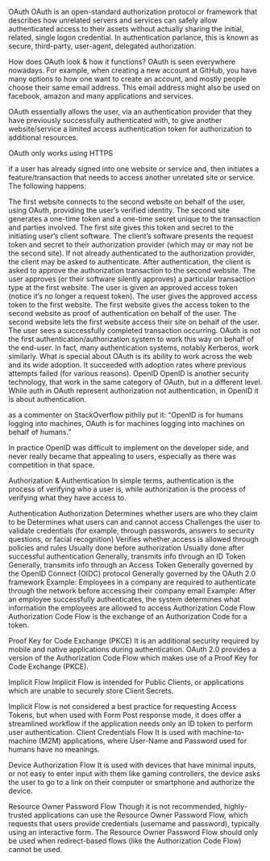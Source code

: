 OAuth
OAuth is an open-standard authorization protocol or framework that describes how unrelated servers and services can safely allow authenticated access to their assets without actually sharing the initial, related, single logon credential. In authentication parlance, this is known as secure, third-party, user-agent, delegated authorization.

How does OAuth look & how it functions?
OAuth is seen everywhere nowadays. For example, when creating a new account at GitHub, you have many options to how one want to create an account, and mostly people choose their same email address. This email address might also be used on facebook, amazon and many applications and services.

OAuth essentially allows the user, via an authentication provider that they have previously successfully authenticated with, to give another website/service a limited access authentication token for authorization to additional resources.

OAuth only works using HTTPS

if a user has already signed into one website or service and, then initiates a feature/transaction that needs to access another unrelated site or service. The following happens:

The first website connects to the second website on behalf of the user, using OAuth, providing the user’s verified identity.
The second site generates a one-time token and a one-time secret unique to the transaction and parties involved.
The first site gives this token and secret to the initiating user’s client software.
The client’s software presents the request token and secret to their authorization provider (which may or may not be the second site).
If not already authenticated to the authorization provider, the client may be asked to authenticate. After authentication, the client is asked to approve the authorization transaction to the second website.
The user approves (or their software silently approves) a particular transaction type at the first website.
The user is given an approved access token (notice it’s no longer a request token).
The user gives the approved access token to the first website.
The first website gives the access token to the second website as proof of authentication on behalf of the user.
The second website lets the first website access their site on behalf of the user.
The user sees a successfully completed transaction occurring.
OAuth is not the first authentication/authorization system to work this way on behalf of the end-user. In fact, many authentication systems, notably Kerberos, work similarly. What is special about OAuth is its ability to work across the web and its wide adoption. It succeeded with adoption rates where previous attempts failed (for various reasons).
OpenID
OpenID is another security technology, that work in the same category of OAuth, but in a different level. While auth in OAuth represent authorization not authentication, in OpenID it is about authentication.

as a commenter on StackOverflow pithily put it: “OpenID is for humans logging into machines, OAuth is for machines logging into machines on behalf of humans.”

In practice OpenID was difficult to implement on the developer side, and never really became that appealing to users, especially as there was competition in that space.

Authorization & Authentication
In simple terms, authentication is the process of verifying who a user is, while authorization is the process of verifying what they have access to.

Authentication	Authorization
Determines whether users are who they claim to be	Determines what users can and cannot access
Challenges the user to validate credentials (for example, through passwords, answers to security questions, or facial recognition)	Verifies whether access is allowed through policies and rules
Usually done before authorization	Usually done after successful authentication
Generally, transmits info through an ID Token	Generally, transmits info through an Access Token
Generally governed by the OpenID Connect (OIDC) protocol	Generally governed by the OAuth 2.0 framework
Example: Employees in a company are required to authenticate through the network before accessing their company email	Example: After an employee successfully authenticates, the system determines what information the employees are allowed to access
Authorization Code Flow
Authorization Code Flow is the exchange of an Authorization Code for a token.

Proof Key for Code Exchange (PKCE)
It is an additional security required by mobile and native applications during authentication. OAuth 2.0 provides a version of the Authorization Code Flow which makes use of a Proof Key for Code Exchange (PKCE).

Implicit Flow
Implicit Flow is intended for Public Clients, or applications which are unable to securely store Client Secrets.

Implicit Flow is not considered a best practice for requesting Access Tokens, but when used with Form Post response mode, it does offer a streamlined workflow if the application needs only an ID token to perform user authentication.
Client Credentials Flow
It is used with machine-to-machine (M2M) applications, where User-Name and Password used for humans have no meanings.

Device Authorization Flow
It is used with devices that have minimal inputs, or not easy to enter input with them like gaming controllers, the device asks the user to go to a link on their computer or smartphone and authorize the device.

Resource Owner Password Flow
Though it is not recommended, highly-trusted applications can use the Resource Owner Password Flow, which requests that users provide credentials (username and password), typically using an interactive form. The Resource Owner Password Flow should only be used when redirect-based flows (like the Authorization Code Flow) cannot be used.